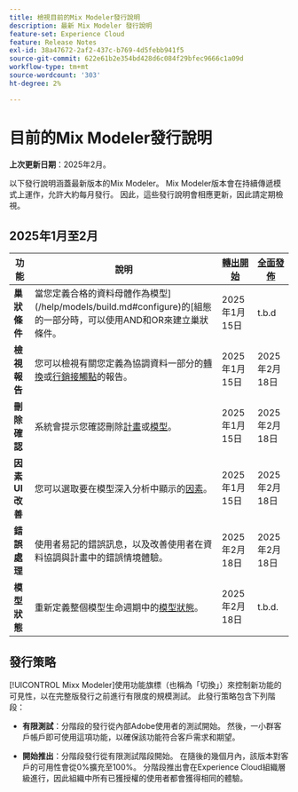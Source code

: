 ```yaml
---
title: 檢視目前的Mix Modeler發行說明
description: 最新 Mix Modeler 發行說明
feature-set: Experience Cloud
feature: Release Notes
exl-id: 38a47672-2af2-437c-b769-4d5febb941f5
source-git-commit: 622e61b2e354bd428d6c084f29bfec9666c1a09d
workflow-type: tm+mt
source-wordcount: '303'
ht-degree: 2%

---
```


# 目前的Mix Modeler發行說明

**上次更新日期**：2025年2月。

以下發行說明涵蓋最新版本的Mix Modeler。 Mix Modeler版本會在持續傳遞模式上運作，允許大約每月發行。 因此，這些發行說明會相應更新，因此請定期檢視。

## 2025年1月至2月

| 功能 | 說明 | [轉出開始](#release-strategy) | [全面發佈](#release-strategy) |
|---|---|---|---|
| **巢狀條件** | 當您定義合格的資料母體作為模型](/help/models/build.md#configure)的[組態的一部分時，可以使用AND和OR來建立巢狀條件。 | 2025年1月15日 | t.b.d |
| **檢視報告** | 您可以檢視有關您定義為協調資料一部分的[轉換](/help/harmonize-data/conversions.md#view-report)或[行銷接觸點](/help/harmonize-data/marketing-touchpoints.md#view-report)的報告。 | 2025年1月15日 | 2025年2月18日 |
| **刪除確認** | 系統會提示您確認刪除[計畫](/help/plans/overview.md#delete-plans)或[模型](/help/models/overview.md#delete-models)。 | 2025年1月15日 | 2025年2月18日 |
| **因素UI改善** | 您可以選取要在模型深入分析中顯示的[因素](/help/models/insights.md#factors-beta)。 | 2025年1月15日 | 2025年2月18日 |
| **錯誤處理** | 使用者易記的錯誤訊息，以及改善使用者在資料協調與計畫中的錯誤情境體驗。 | 2025年2月18日 | 2025年2月18日 |
| **模型狀態** | 重新定義整個模型生命週期中的[模型狀態](/help/models/overview.md#manage-models)。 | 2025年2月18日 | t.b.d. |


## 發行策略

[!UICONTROL Mixx Modeler]使用功能旗標（也稱為「切換」）來控制新功能的可見性，以在完整版發行之前進行有限度的規模測試。 此發行策略包含下列階段：

* **有限測試**：分階段的發行從內部Adobe使用者的測試開始。 然後，一小群客戶帳戶即可使用這項功能，以確保該功能符合客戶需求和期望。

* **開始推出**：分階段發行從有限測試階段開始。 在隨後的幾個月內，該版本對客戶的可用性會從0%擴充至100%。 分階段推出會在Experience Cloud組織層級進行，因此組織中所有已獲授權的使用者都會獲得相同的體驗。
